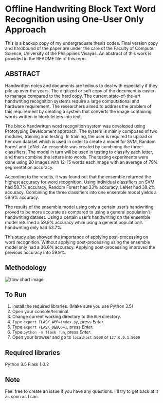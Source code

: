 # Offline Handwriting Block Text Word Recognition using One-User Only Approach 
This is a backup copy of my undergraduate thesis codes. Final version copy and hardbound of the paper are under the care of the Faculty of Computer Science, University of the Philippines Visayas. An abstract of this work is provided in the README file of this repo. 

## ABSTRACT

Handwritten notes and documents are tedious to deal with especially if they pile up over the years. The digitized or soft copy of the document is easier to manage compared to the hard copy. The current state-of-the-art handwriting recognition systems require a large computational and hardware requirement. The researchers aimed to address the problem of this requirement by creating a system that converts the image containing words written in block letters into text.

  

The block-handwritten word recognition system was developed using Prototyping Development approach. The system is mainly composed of two modules, training and testing. In training, the user is required to upload or her own dataset which is used in order to create a model for SVM, Random Forest and LeNet. An ensemble was created by combining the three classifiers. The model in turn will be used in testing to classify each letter, and them combine the letters into words. The testing experiments were done using 20 images with 12-15 words each image with an average of 79% segmentation accuracy.

  

According to the results, it was found out that the ensemble returned the highest accuracy for word recognition. Using individual classifiers on SVM had 58.7% accuracy, Random Forest had 33% accuracy, LeNet had 38.2% accuracy. Combining the three classifiers into one ensemble model yields a 59.9% accuracy.

  

The results of the ensemble model using only a certain user’s handwriting proved to be more accurate as compared to using a general population’s handwriting dataset. Using a certain user’s handwriting on the ensemble model returned a 59.9% accuracy while using a general population’s handwriting only had 53.7%.

This study also showed the importance of applying post-processing on word recognition. Without applying post-processing using the ensemble model only had a 36.6% accuracy. Applying post-processing improved the previous accuracy into 59.9%.


## Methodology

![flow chart image](https://lh3.googleusercontent.com/pw/ACtC-3e9teMYCxQ2xCwQDC4f3_5V9nUdv77ZabAColF2mt3gz9-U2R4o8QhT3dqHtMYnBlruS5AB6NYVnepFjphvuabNHX4UtWTyPtgANq-NYWR4mA2VvUIawQI2qgpG6NwjVQEW66Jr6j-u8-W36rGV4-zdaA=w781-h423-no?authuser=0)


## To Run

 1. Install the required libraries. (Make sure you use Python 3.5)
 2. Open your console/terminal.
 3. Change current working directory to the `RUN` directory.
 4. Type `export FLASK_APP=index.py`, press *Enter*.
 5. Type `export FLASK_DEBUG=1`, press *Enter*.
 6. Type `python -m flask run`, press *Enter*.
 7. Open your browser and go to `localhost:5000` or `127.0.0.1:5000`


## Required libraries

Python 3.5
Flask 1.0.2

## Note
Feel free to create an issue if you have any questions. I'll try to get back at it as soon as I can. 

